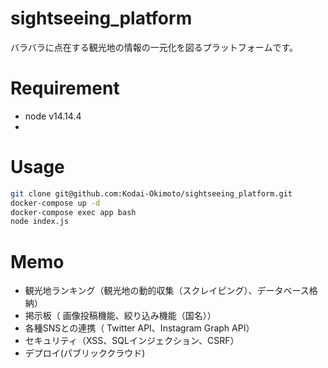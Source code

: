 # sightseeing_platform
バラバラに点在する観光地の情報の一元化を図るプラットフォームです。

# Requirement
* node v14.14.4
*  
# Usage
```bash
git clone git@github.com:Kodai-Okimoto/sightseeing_platform.git
docker-compose up -d
docker-compose exec app bash
node index.js
```
# Memo
- 観光地ランキング（観光地の動的収集（スクレイピング）、データベース格納）
- 掲示板（ 画像投稿機能、絞り込み機能（国名））
- 各種SNSとの連携（ Twitter API、Instagram Graph API）
- セキュリティ（XSS、SQLインジェクション、CSRF）
- デプロイ(パブリッククラウド)
